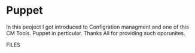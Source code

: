 # Puppet

In this peoject I got introduced to Configration managment
and one of this CM Tools. Puppet in perticular. Thanks All 
for providing such oporunites.

FILES
